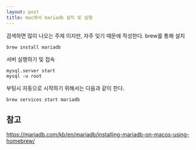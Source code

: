 ```yaml
---
layout: post
title: mac에서 mariadb 설치 및 실행
---
```

검색하면 많이 나오는 주제 이지만, 자주 잊기 때문에 작성한다.
brew를 통해 설치
```
brew install mariadb
```

서버 실행하기 및 접속
```
mysql.server start
mysql -u root
```

부팅시 자동으로 시작하기 위해서는 다음과 같이 한다.
```
brew services start mariadb
```



## 참고 
https://mariadb.com/kb/en/mariadb/installing-mariadb-on-macos-using-homebrew/